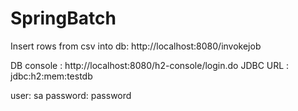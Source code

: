 # SpringBatch

Insert rows from csv into db: http://localhost:8080/invokejob

DB console : http://localhost:8080/h2-console/login.do
JDBC URL : jdbc:h2:mem:testdb

user: sa
password: password